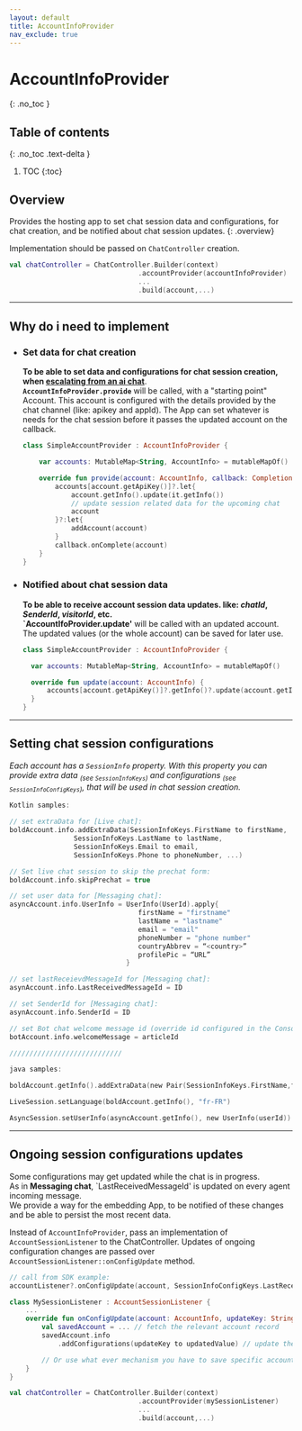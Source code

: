 ```yaml
---
layout: default
title: AccountInfoProvider
nav_exclude: true
---
```


# AccountInfoProvider
{: .no_toc }

## Table of contents
{: .no_toc .text-delta }

1. TOC
{:toc}

## Overview
Provides the hosting app to set chat session data and configurations, for chat creation, and be notified about chat session updates.
{: .overview}

Implementation should be passed on `ChatController` creation.
```kotlin
val chatController = ChatController.Builder(context)
                                .accountProvider(accountInfoProvider)
                                ...
                                .build(account,...)
```
---

## Why do i need to implement

<a id="account-provide"/>

- ### Set data for chat creation    
    **To be able to set data and configurations for chat session creation, when <u>escalating from an ai chat</u>**.   
    **`AccountInfoProvider.provide`** will be called, with a "starting point" Account. This account is configured with the details provided by the chat channel (like: apikey and appId). The App can set whatever is needs for the chat session before it passes the updated account on the callback. 
    ```kotlin
    class SimpleAccountProvider : AccountInfoProvider {

        var accounts: MutableMap<String, AccountInfo> = mutableMapOf()

        override fun provide(account: AccountInfo, callback: Completion<AccountInfo>) {
            accounts[account.getApiKey()]?.let{
                account.getInfo().update(it.getInfo())
                // update session related data for the upcoming chat
                account
            }?:let{
                addAccount(account)
            }
            callback.onComplete(account)
        }
    }
    ```
- ### Notified about chat session data
    **To be able to receive account session data updates. like: _chatId_, _SenderId_, _visitorId_, etc.**   
    **`AccountIfoProvider.update'** will be called with an updated account. The updated values (or the whole account) can be saved for later use.
  ```kotlin
  class SimpleAccountProvider : AccountInfoProvider {

    var accounts: MutableMap<String, AccountInfo> = mutableMapOf()

    override fun update(account: AccountInfo) {
        accounts[account.getApiKey()]?.getInfo()?.update(account.getInfo())
    }
  }
  ```
---

<a id="session-info"/> 

## Setting chat session configurations
_Each account has a `SessionInfo` property. With this property you can provide extra data <sub>(see `SessionInfoKeys`)</sub> and configurations <sub>(see `SessionInfoConfigKeys`)</sub>, that will be used in chat session creation._

```kotlin
Kotlin samples:

// set extraData for [Live chat]:
boldAccount.info.addExtraData(SessionInfoKeys.FirstName to firstName,
                SessionInfoKeys.LastName to lastName,
                SessionInfoKeys.Email to email,
                SessionInfoKeys.Phone to phoneNumber, ...)

// Set live chat session to skip the prechat form: 
boldAccount.info.skipPrechat = true

// set user data for [Messaging chat]:
asyncAccount.info.UserInfo = UserInfo(UserId).apply{
                                firstName = "firstname"
                                lastName = "lastname"
                                email = "email"
                                phoneNumber = "phone number" 
                                countryAbbrev = “<country>”
                                profilePic = “URL”
                             }

// set lastReceievdMessageId for [Messaging chat]:
asynAccount.info.LastReceivedMessageId = ID               

// set SenderId for [Messaging chat]:
asynAccount.info.SenderId = ID 

// set Bot chat welcome message id (override id configured in the Console):
botAccount.info.welcomeMessage = articleId

////////////////////////////

java samples:

boldAccount.getInfo().addExtraData(new Pair(SessionInfoKeys.FirstName,firstName),...)

LiveSession.setLanguage(boldAccount.getInfo(), "fr-FR")

AsyncSession.setUserInfo(asyncAccount.getInfo(), new UserInfo(userId))
```

--- 

## Ongoing session configurations updates
Some configurations may get updated while the chat is in progress.   
As in **Messaging chat**, `LastReceivedMessageId' is updated on every agent incoming message.   
We provide a way for the embedding App, to be notified of these changes and be able to persist the most recent data.   

Instead of `AccountInfoProvider`, pass an implementation of `AccountSessionListener` to the ChatController.
Updates of ongoing configuration changes are passed over `AccountSessionListener::onConfigUpdate` method.

```kotlin
// call from SDK example:
accountListener?.onConfigUpdate(account, SessionInfoConfigKeys.LastReceivedMessageId, id)
```

```kotlin
class MySessionListener : AccountSessionListener {
    ...
    override fun onConfigUpdate(account: AccountInfo, updateKey: String, updatedValue: Any?) {
        val savedAccount = ... // fetch the relevant account record
        savedAccount.info
            .addConfigurations(updateKey to updatedValue) // update the account record

        // Or use what ever mechanism you have to save specific account session data ...
    }
}

val chatController = ChatController.Builder(context)
                                .accountProvider(mySessionListener)
                                ...
                                .build(account,...)
```